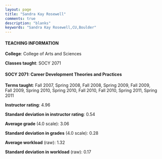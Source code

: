 ```yaml
---
layout: page
title: "Sandra Kay Rosewell" 
comments: true
description: "blanks"
keywords: "Sandra Kay Rosewell,CU,Boulder"
---
```

<head>
<script src="https://ajax.googleapis.com/ajax/libs/jquery/2.1.3/jquery.min.js"></script>
<script src="https://dl.dropboxusercontent.com/s/pc42nxpaw1ea4o9/highcharts.js?dl=0"></script>
<!-- <script src="../assets/js/highcharts.js"></script> -->
<style type="text/css">@font-face {
	font-family: "Bebas Neue";
	src: url(https://www.filehosting.org/file/details/544349/BebasNeue Regular.otf) format("opentype");
	}
	h1.Bebas { 
		font-family: "Bebas Neue", Verdana, Tahoma;
	}
</style>
</head>
	   
#### TEACHING INFORMATION

**College**: College of Arts and Sciences

**Classes taught**: SOCY 2071

#### SOCY 2071: Career Development Theories and Practices

**Terms taught**: Fall 2007, Spring 2008, Fall 2008, Spring 2009, Fall 2009, Fall 2009, Spring 2010, Spring 2010, Fall 2010, Fall 2010, Spring 2011, Spring 2011

**Instructor rating**: 4.96

**Standard deviation in instructor rating**: 0.54

**Average grade** (4.0 scale): 3.06

**Standard deviation in grades** (4.0 scale): 0.28

**Average workload** (raw): 1.32

**Standard deviation in workload** (raw): 0.17

